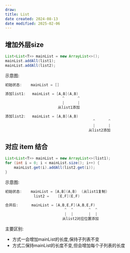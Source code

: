 ```yaml
---
draw:
title: List
date created: 2024-08-13
date modified: 2025-02-06
---
```


## 增加外层size

```Java
List<List<T>> mainList = new ArrayList<>();
mainList.addAll(list1);
mainList.addAll(list2);
```

示意图:

```Java
初始状态:    mainList = []

添加list1:   mainList = [A,B](A,B)
                          ^      ^
                          |      |
                        从list1添加

添加list2:   mainList = [A,B](A,B)
                                        ^      ^
                                        |      |
                                      从list2添加
```

## 对应 item 结合

```Java
List<List<T>> mainList = new ArrayList<>(list1);
for (int i = 0; i < mainList.size(); i++) {
    mainList.get(i).addAll(list2.get(i));
}
```

示意图:

```Java
初始状态:    mainList = [A,B](A,B)  (从list1复制)
             list2 =    [E,F](E,F)

合并后:      mainList = [A,B,E,F](A,B,E,F)
                           ^  ^       ^  ^
                           |  |       |  |
                          从list2对应位置添加
```

主要区别:

- 方式一会增加mainList的长度,保持子列表不变
- 方式二保持mainList的长度不变,但会增加每个子列表的长度
